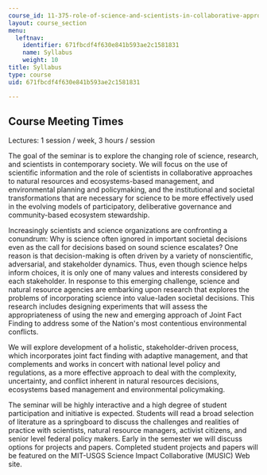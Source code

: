 ```yaml
---
course_id: 11-375-role-of-science-and-scientists-in-collaborative-approaches-to-environmental-policymaking-spring-2006
layout: course_section
menu:
  leftnav:
    identifier: 671fbcdf4f630e841b593ae2c1581831
    name: Syllabus
    weight: 10
title: Syllabus
type: course
uid: 671fbcdf4f630e841b593ae2c1581831

---
```


Course Meeting Times
--------------------

Lectures: 1 session / week, 3 hours / session

The goal of the seminar is to explore the changing role of science, research, and scientists in contemporary society. We will focus on the use of scientific information and the role of scientists in collaborative approaches to natural resources and ecosystems-based management, and environmental planning and policymaking, and the institutional and societal transformations that are necessary for science to be more effectively used in the evolving models of participatory, deliberative governance and community-based ecosystem stewardship.

Increasingly scientists and science organizations are confronting a conundrum: Why is science often ignored in important societal decisions even as the call for decisions based on sound science escalates? One reason is that decision-making is often driven by a variety of nonscientific, adversarial, and stakeholder dynamics. Thus, even though science helps inform choices, it is only one of many values and interests considered by each stakeholder. In response to this emerging challenge, science and natural resource agencies are embarking upon research that explores the problems of incorporating science into value-laden societal decisions. This research includes designing experiments that will assess the appropriateness of using the new and emerging approach of Joint Fact Finding to address some of the Nation's most contentious environmental conflicts.

We will explore development of a holistic, stakeholder-driven process, which incorporates joint fact finding with adaptive management, and that complements and works in concert with national level policy and regulations, as a more effective approach to deal with the complexity, uncertainty, and conflict inherent in natural resources decisions, ecosystems based management and environmental policymaking.

The seminar will be highly interactive and a high degree of student participation and initiative is expected. Students will read a broad selection of literature as a springboard to discuss the challenges and realities of practice with scientists, natural resource managers, activist citizens, and senior level federal policy makers. Early in the semester we will discuss options for projects and papers. Completed student projects and papers will be featured on the MIT-USGS Science Impact Collaborative (MUSIC) Web site.